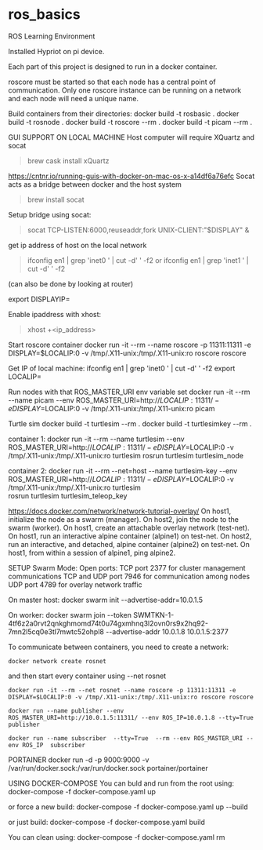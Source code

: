 # ros_basics
ROS Learning Environment

Installed Hypriot on pi device.

Each part of this project is designed to run in a docker container.

roscore must be started so that each node has a central point of communication.  Only one roscore instance can be running on a network and each node will need a unique name.

Build containers from their directories:
docker build -t rosbasic  .
docker build -t rosnode  .
docker build -t roscore --rm .
docker build -t picam --rm .

GUI SUPPORT
ON LOCAL MACHINE
Host computer will require XQuartz and socat
> brew cask install xQuartz

https://cntnr.io/running-guis-with-docker-on-mac-os-x-a14df6a76efc
Socat acts as a bridge between docker and the host system
> brew install socat

Setup bridge using socat:
> socat TCP-LISTEN:6000,reuseaddr,fork UNIX-CLIENT:\"$DISPLAY\" &

get ip address of host on the local network
> ifconfig en1 | grep 'inet0 ' | cut -d' ' -f2
or 
> ifconfig en1 | grep 'inet1 ' | cut -d' ' -f2

(can also be done by looking at router)

export DISPLAYIP=<network ip of local machine>

Enable ipaddress with xhost:
> xhost +<ip_address>






Start roscore container
docker run -it --rm --name roscore -p 11311:11311 -e DISPLAY=$LOCALIP:0 -v /tmp/.X11-unix:/tmp/.X11-unix:ro roscore roscore

Get IP of local machine:
ifconfig en1 | grep 'inet0 ' | cut -d' ' -f2
export LOCALIP=<local network ip address of machine running roscore>


Run nodes with that ROS_MASTER_URI env variable set
docker run -it --rm --name picam --env ROS_MASTER_URI=http://$LOCALIP:11311/  -e DISPLAY=$LOCALIP:0 -v /tmp/.X11-unix:/tmp/.X11-unix:ro picam

Turtle sim
docker build -t turtlesim --rm .
docker build -t turtlesimkey --rm .

container 1:
docker run -it --rm --name turtlesim --env ROS_MASTER_URI=http://$LOCALIP:11311/  -e DISPLAY=$LOCALIP:0 -v /tmp/.X11-unix:/tmp/.X11-unix:ro turtlesim
	rosrun turtlesim turtlesim_node

container 2:
docker run -it --rm --net=host --name turtlesim-key --env ROS_MASTER_URI=http://$LOCALIP:11311/  -e DISPLAY=$LOCALIP:0 -v /tmp/.X11-unix:/tmp/.X11-unix:ro turtlesim	
	rosrun turtlesim turtlesim_teleop_key

https://docs.docker.com/network/network-tutorial-overlay/
On host1, initialize the node as a swarm (manager).
On host2, join the node to the swarm (worker).
On host1, create an attachable overlay network (test-net).
On host1, run an interactive alpine container (alpine1) on test-net.
On host2, run an interactive, and detached, alpine container (alpine2) on test-net.
On host1, from within a session of alpine1, ping alpine2.

SETUP Swarm Mode:
Open ports:
	TCP port 2377 for cluster management communications
	TCP and UDP port 7946 for communication among nodes
	UDP port 4789 for overlay network traffic

On master host:
docker swarm init --advertise-addr=10.0.1.5
	
On worker:
	docker swarm join --token SWMTKN-1-4tf6z2a0rvt2qnkghmomd74t0u74gxmhnq3l2ovn0rs9x2hq92-7mn2l5cq0e3tl7mwtc52ohpl8 --advertise-addr 10.0.1.8 10.0.1.5:2377	




To communicate between containers, you need to create a network:

	docker network create rosnet

and then start every container using --net rosnet

	docker run -it --rm --net rosnet --name roscore -p 11311:11311 -e DISPLAY=$LOCALIP:0 -v /tmp/.X11-unix:/tmp/.X11-unix:ro roscore roscore

	docker run --name publisher --env ROS_MASTER_URI=http://10.0.1.5:11311/ --env ROS_IP=10.0.1.8 --tty=True publisher
	
	docker run --name subscriber  --tty=True  --rm --env ROS_MASTER_URI --env ROS_IP  subscriber


PORTAINER
docker run -d -p 9000:9000 -v /var/run/docker.sock:/var/run/docker.sock portainer/portainer





USING DOCKER-COMPOSE
You can buld and run from the root using:
docker-compose -f docker-compose.yaml up

or force a new build:
docker-compose -f docker-compose.yaml up --build

or just build:
docker-compose -f docker-compose.yaml build


You can clean using:
docker-compose -f docker-compose.yaml rm
